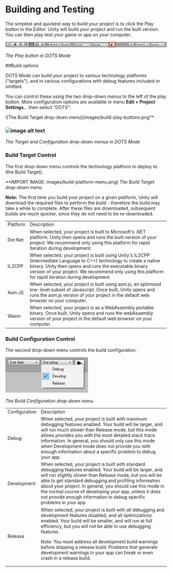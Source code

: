 # Building and Testing

The simplest and quickest way to build your project is to click the Play button in the Editor. Unity will build your project and run the built version. You can then play-test your game or app on your computer.

![The Play button in DOTS Mode](images/build-play-button.png)

*The Play button in DOTS Mode*


##Build options

DOTS Mode can build your project to various technology platforms ("targets"), and in various configurations with debug features included or omitted.

You can control these using the two drop-down menus to the left of the play button. More configuration options are available in menu **Edit > Project Settings**… then select "DOTS":

![The Build Target drop-down menu](images/build-play-buttons.png**

### ![image alt text](image_16.png)

*The Target and Configuration drop-down menus in DOTS Mode*


### Build Target Control

The first drop-down menu controls the technology platform to deploy to (the Build Target).

**IMPORT IMAGE: images/build-platform-menu.png)
*The Build Target drop-down menu*



**Note:** The first time you build your project on a given platform, Unity will download the required files to perform the build - therefore the build may take a while to complete. After these files are downloaded, subsequent builds are much quicker, since they do not need to be re-downloaded.

<table>
  <tr>
    <td>Platform</td>
    <td>Description</td>
  </tr>
  <tr>
    <td>Dot Net</td>
    <td>When selected, your project is built to Microsoft's .NET platform. Unity then opens and runs the built version of your project. We recommend only using this platform for rapid iteration during development.</td>
  </tr>
  <tr>
    <td>IL2CPP</td>
    <td>When selected, your project is built using Unity's IL2CPP (Intermediate Language to C++) technology to create a native binary. Unity then opens and runs the executable binary version of your project. We recommend only using this platform for rapid iteration during development.</td>
  </tr>
  <tr>
    <td>Asm JS</td>
    <td>When selected, your project is built using asm.js, an optimized low-level subset of Javascript. Once built, Unity opens and runs the asm.js version of your project in the default web browser on your computer.</td>
  </tr>
  <tr>
    <td>Wasm</td>
    <td>When selected, your project is as a WebAssembly portable binary. Once built, Unity opens and runs the webAssembly version of your project in the default web browser on your computer.</td>
  </tr>
</table>


### Build Configuration Control

The second drop-down menu controls the build configuration.

![The Build Configuration drop-down menu](images/build-type-menu.png)

*The Build Configuration drop-down menu*


<table>
  <tr>
    <td>Configuration</td>
    <td>Description</td>
  </tr>
  <tr>
    <td>Debug</td>
    <td>When selected, your project is built with maximum debugging features enabled. Your build will be larger, and will run much slower than Release mode, but this mode allows provides you with the most detailed stack trace information. In general, you should only use this mode when Development mode does not provide you with enough information about a specific problem to debug your app.</td>
  </tr>
  <tr>
    <td>Development</td>
    <td>When selected, your project is built with standard debugging features enabled. Your build will be larger, and will run slightly slower than Release mode, but you will be able to get standard debugging and profiling information about your project. In general, you should use this mode in the normal course of developing your app, unless it does not provide enough information to debug specific problems in your app.</td>
  </tr>
  <tr>
    <td>Release</td>
    <td>When selected, your project is built with all debugging and development features disabled, and all optimizations enabled. Your build will be smaller, and will run at full efficiency, but you will not be able to use debugging features.

Note: You must address all development build warnings before shipping a release build. Problems that generate development warnings in your app can break or even crash in a release build.</td>
  </tr>
</table>
